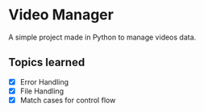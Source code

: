 # Video Manager

A simple project made in Python to manage videos data.

## Topics learned

- [x] Error Handling
- [x] File Handling
- [x] Match cases for control flow
